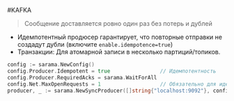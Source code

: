 #KAFKA 

> Сообщение доставляется ровно один раз без потерь и дублей

- Идемпотентный продюсер гарантирует, что повторные отправки не создадут дубли (включите `enable.idempotence=true`)
- Транзакции: Для атомарной записи в несколько партиций/топиков.

```go
config := sarama.NewConfig()
config.Producer.Idempotent = true                // Идемпотентность
config.Producer.RequiredAcks = sarama.WaitForAll
config.Net.MaxOpenRequests = 1                   // Обязательно для идемпотентности
producer, _ := sarama.NewSyncProducer([]string{"localhost:9092"}, config)
```
